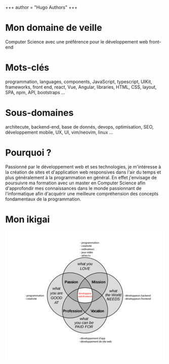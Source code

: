+++
author = "Hugo Authors"
+++

# Mon domaine de veille

Computer Science avec une préférence pour le développement web front-end

# Mots-clés

programmation, languages, components, JavaScript, typescript, UIKit, frameworks, front end, react, Vue, Angular, libraries, HTML, CSS, layout, SPA, npm, API, bootstraps ... 

# Sous-domaines

architecute, backend-end, base de donnés, devops, optimisation, SEO, développement mobile, UX, UI, vim/neovim, linux ...

# Pourquoi ?

Passionné par le développement web et ses technologies, je m'intéresse à la création de sites et d'application web responsives dans l'air du temps et plus généralement à la programmation en général. En effet j'envisage de poursuivre ma formation avec un master en Computer Science afin d'approfondir mes connaissances dans le monde passionnant de l'informatique afin d'acquérir une meilleure compréhension des concepts fondamentaux de la programmation.

# Mon ikigai

![ikigai](ikigai.png)
